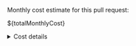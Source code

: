 Monthly cost estimate for this pull request:

${totalMonthlyCost}

<details>
<summary>Cost details</summary>

${diff}

</details>
